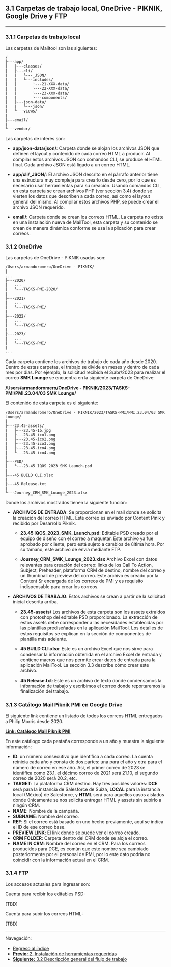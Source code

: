 ## **3.1 Carpetas de trabajo local, OneDrive - PIKNIK, Google Drive y FTP**
---


### **3.1.1 Carpetas de trabajo local**

Las carpetas de Mailtool son las siguientes:

    /
    ├---app/
    |   ├---classes/
    |   ├---cli/  
    |   |   └---_JSON/  
    |   |   └---includes/  
    |   |       └---21-XXX-data/  
    |   |       └---22-XXX-data/  
    |   |       └---23-XXX-data/  
    |   |       └---components/  
    |   ├---json-data/  
    |   |   └---json/  
    |   └---views/  
    |
    ├---email/
    |  
    └---vendor/


Las carpetas de interés son:

* **app/json-data/json/**: Carpeta donde se alojan los archivos JSON que definen el layout y contenido de cada correo HTML a producir. Al compilar estos archivos JSON con comandos CLI, se produce el HTML final. Cada archivo JSON está ligado a un correo HTML.

* **app/cli/_JSON/**: El archivo JSON descrito en el párrafo anterior tiene una estructura muy compleja para crearlo desde cero, por lo que es necesario usar herramientas para su creación. Usando comandos CLI, en esta carpeta se crean archivos PHP (ver sección 3.4) donde se vierten los datos que describen a cada correo, así como el layout general del mismo. Al compilar estos archivos PHP, se puede crear el archivo JSON requerido.

* **email/**: Carpeta donde se crean los correos HTML. La carpeta no existe en una instalación nueva de MailTool, esta carpeta y su contenido se crean de manera dinámica conforme se usa la aplicación para crear correos.

### **3.1.2 OneDrive**

Las carpetas de OneDrive - PIKNIK usadas son:

    /Users/armandoromero/OneDrive - PIKNIK/
    |
    ...
    ├---2020/
    |   ...
    |   └---TASKS-PMI-2020/
    |
    ├---2021/
    |   ...
    |   └---TASKS-PMI/
    |
    ├---2022/
    |   ...
    |   └---TASKS-PMI/
    |
    ├---2023/
    |   ...
    |   └---TASKS-PMI/
    |
    ...


Cada carpeta contiene los archivos de trabajo de cada año desde 2020. Dentro de estas carpetas, el trabajo se divide en meses y dentro de cada mes por dias. Por ejemplo, la solicitud recibida el 3/abr/2023 para realizar el correo **SMK Lounge** se encuentra en la siguiente carpeta de OneDrive:

**/Users/armandoromero/OneDrive - PIKNIK/2023/TASKS-PMI/PMI.23.04/03 SMK Lounge/**

El contenido de esta carpeta es el siguiente:

    /Users/armandoromero/OneDrive - PIKNIK/2023/TASKS-PMI/PMI.23.04/03 SMK Lounge/
    |
    ├---23.45-assets/
    |   ├---23.45-1b.jpg
    |   ├---23.45-ico1.png
    |   ├---23.45-ico2.png
    |   ├---23.45-ico3.png
    |   ├---23.45-ico4.png
    |   └---23.45-ico4.png
    |
    ├---PSD/
    |   └---23.45 IQOS_2023_SMK_Launch.psd
    |
    ├---45 BUILD CLI.xlsx
    |
    ├---45 Release.txt
    |
    └---Journey_CRM_SMK_Lounge_2023.xlsx


Donde los archivos mostrados tienen la siguiente función:

* **ARCHIVOS DE ENTRADA**: Se proporcionan en el mail donde se solicita la creación del correo HTML. Este correo es enviado por Content Pinik y recibido por Desarrollo Piknik.
  * **23.45 IQOS_2023_SMK_Launch.psd**: Editable PSD creado por el equipo de diseño con el correo a maquetar. Este archivo ya fue aprobado por cliente, pero está sujeto a cambios de última hora. Por su tamaño, este archivo de envía mediante FTP.
  
  * **Journey_CRM_SMK_Lounge_2023.xlsx** Archivo Excel con datos relevantes para creación del correo: links de los Call To Action, Subject, Preheader, plataforma CRM de destino, nombre del correo y un thumbnail de preview del correo. Este archivo es creado por la Content Sr encargada de los correos de PMI y es requisito indispensable para crear los correos.

* **ARCHIVOS DE TRABAJO**: Estos archivos se crean a partir de la solicitud inicial descrita arriba.
  * **23.45-assets/** Los archivos de esta carpeta son los assets extraidos con photoshop del editable PSD proporcionado. La extracción de estos assets debe corresponder a las necesidades establecidas por las plantillas prediseñadas en la aplicación MailTool. Los detalles de estos requisitos se explican en la sección de componentes de plantilla más adelante.
  
  * **45 BUILD CLI.xlsx**: Este es un archivo Excel que nos sirve para condensar la información obtenida en el archivo Excel de entrada y contiene macros que nos permite crear datos de entrada para la aplicación MailTool. La sección 3.3 describe cómo crear este archivo.
  
  * **45 Release.txt**: Este es un archivo de texto donde condensamos la información de trabajo y escribimos el correo donde reportaremos la finalización del trabajo.
  


### **3.1.3 Catálogo Mail Piknik PMI en Google Drive**

El siguiente link contiene un listado de todos los correos HTML entregados a Philip Morris desde 2020. 

**[Link: Catálogo Mail Piknik PMI](https://docs.google.com/spreadsheets/d/10iQOON8sM7vlNSYMGpIZ-ZGJQtpXzd0CmAuEVRZCsY4/edit?usp=sharing)**

En este catálogo cada pestaña corresponde a un año y muestra la siguiente información:

* **ID**: un número consecutivo que identifica a cada correo. La cuenta reinicia cada año y consta de dos partes: una para el año y otra para el número de correo en ese año. Así, el primer correo de 2023 se identifica como 23.1, el décimo correo de 2021 será 21.10, el segundo correo de 2020 será 20.2, etc.
* **TARGET**: La plataforma CRM destino. Hay tres posibles valores: **DCE** será para la instancia de Salesforce de Suiza, **LOCAL** para la instancia local (México) de Salesforce, y **HTML** será para aquellos casos aislados donde únicamente se nos solicita entregar HTML y assets sin subirlo a ningún CRM.
* **NAME**: Nombre de la campaña.
* **SUBNAME**: Nombre del correo.
* **REF**: Si el correo está basado en uno hecho previamente, aquí se indica el ID de ese correo base.
* **PREVIEW LINK**: El link donde se puede ver el correo creado.
* **CRM FOLDER**: Carpeta dentro del CRM donde se aloja el correo.
* **NAME IN CRM**: Nombre del correo en el CRM. Para los correos producidos para DCE, es común que este nombre sea cambiado posteriormente por el personal de PMI, por lo este dato podría no coincidir con la información actual en el CRM.



### **3.1.4 FTP**

Los accesos actuales para ingresar son:

Cuenta para recibir los editables PSD:

[TBD]

Cuenta para subir los correos HTML:

[TBD]


---

Navegación:

* [Regreso al índice](README.md)
* [**Previo:** 2. Instalación de herramientas requeridas](2_Instalacion_SW.md)
* [**Siguiente:** 3.2 Descripción general del flujo de trabajo](3_2_Flujo_de_trabajo.md)

